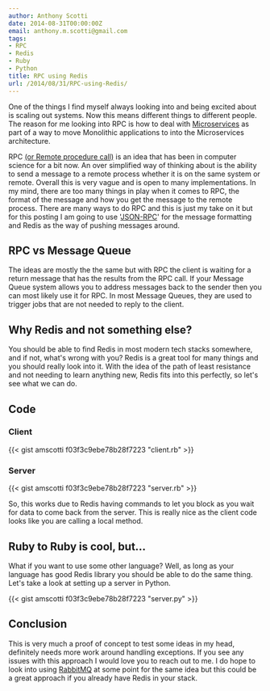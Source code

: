 ```yaml
---
author: Anthony Scotti
date: 2014-08-31T00:00:00Z
email: anthony.m.scotti@gmail.com
tags:
- RPC
- Redis
- Ruby
- Python
title: RPC using Redis
url: /2014/08/31/RPC-using-Redis/
---
```


One of the things I find myself always looking into and being excited about is scaling out systems. Now this means different things to different people.  The reason for me looking into RPC is how to deal with [Microservices](http://martinfowler.com/articles/microservices.html) as part of a way to move Monolithic applications to into the Microservices architecture.

RPC [(or Remote procedure call)](http://en.wikipedia.org/wiki/Remote_procedure_call) is an idea that has been in computer science for a bit now. An over simplified way of thinking about is the ability to send a message to a remote process whether it is on the same system or remote. Overall this is very vague and is open to many implementations. In my mind, there are too many things in play when it comes to RPC, the format of the message and how you get the message to the remote process. There are many ways to do RPC and this is just my take on it but for this posting I am going to use '[JSON-RPC](http://en.wikipedia.org/wiki/JSON-RPC)' for the message formatting and Redis as the way of pushing messages around.

## RPC vs Message Queue
The ideas are mostly the the same but with RPC the client is waiting for a return message that has the results from the RPC call. If your Message Queue system allows you to address messages back to the sender then you can most likely use it for RPC. In most Message Queues, they are used to trigger jobs that are not needed to reply to the client.

## Why Redis and not something else?
You should be able to find Redis in most modern tech stacks somewhere, and if not, what's wrong with you? Redis is a great tool for many things and you should really look into it.  With the idea of the path of least resistance and not needing to learn anything new, Redis fits into this perfectly, so let's see what we can do.

## Code

### Client
{{< gist amscotti f03f3c9ebe78b28f7223 "client.rb" >}}

### Server
{{< gist amscotti f03f3c9ebe78b28f7223 "server.rb" >}}

So, this works due to Redis having commands to let you block as you wait for data to come back from the server.  This is really nice as the client code looks like you are calling a local method.

## Ruby to Ruby is cool, but...
What if you want to use some other language? Well, as long as your language has good Redis library you should be able to do the same thing. Let's take a look at setting up a server in Python.

{{< gist amscotti f03f3c9ebe78b28f7223 "server.py" >}}

## Conclusion
This is very much a proof of concept to test some ideas in my head,  definitely needs more work around handling exceptions. If you see any issues with this approach I would love you to reach out to me. I do hope to look into using [RabbitMQ](http://www.rabbitmq.com/) at some point for the same idea but this could be a great approach if you already have Redis in your stack.
